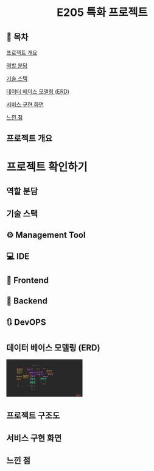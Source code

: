 <h1 align="center"> E205 특화 프로젝트 </h1>

## 📝 목차

[프로젝트 개요](#item-one)

[역할 분담](#item-two)

[기술 스택](#item-three)

[데이터 베이스 모델링 (ERD)](#item-four)

[서비스 구현 화면](#item-five)

[느낀 점](#item-end)

## 프로젝트 개요



# 프로젝트 확인하기


## 역할 분담


<a id="item-three"></a> 

## 기술 스택

<a id="item-four"></a>

## **⚙** Management Tool


## 💻 IDE



## 📱 Frontend



## 💾 Backend



## 🔃 DevOPS


## 데이터 베이스 모델링 (ERD)
<img src="README/ERD.png" title="" alt="ERD.png" width="200">


## 프로젝트 구조도


## 서비스 구현 화면


## 느낀 점

